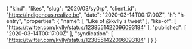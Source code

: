 {
  "kind": "likes",
  "slug": "2020/03/sy0rp",
  "client_id": "https://indigenous.realize.be",
  "date": "2020-03-14T00:17:00Z",
  "h": "h-entry",
  "properties": {
    "name": [
      "Like of @kvlly's tweet"
    ],
    "like-of": [
      "https://twitter.com/kvlly/status/1238551422096093184"
    ],
    "published": [
      "2020-03-14T00:17:00Z"
    ],
    "syndication": [
      "https://twitter.com/kvlly/status/1238551422096093184"
    ]
  }
}

